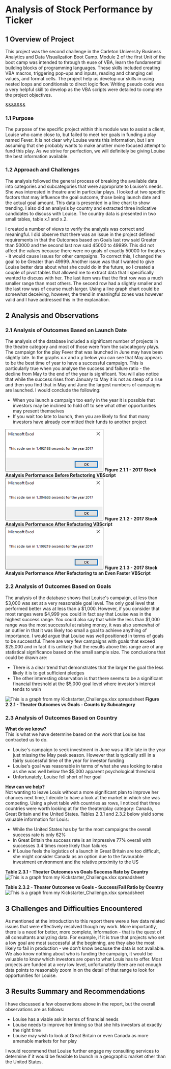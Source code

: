 # Analysis of Stock Performance by Ticker
<!-- There is a title, and there are multiple paragraphs (2 pt).
Each paragraph has a heading (2 pt).
There are subheadings to break up text (2 pt).
Links are working, and images are formatted and displayed where appropriate (2 pt). -->

<!-- There is a title, and there are multiple paragraphs (2 pt).
Each paragraph has a heading (2 pt).
There are subheadings to break up text (2 pt).
Links are working, and images are formatted and displayed where appropriate (2 pt). -->

## 1 Overview of Project

This project was the second challenge in the Carleton University Business Analytics and Data Visualization Boot Camp.  Module 2 of the first Unit of the boot camp was intended to through th euse of VBA, learn the fundamental building blocks of programming languages. These skills included creating VBA macros, triggering pop-ups and inputs, reading and changing cell values, and format cells.  The project help us develop our skills in using nested loops and conditionals to direct logic flow.  Writing pseudo code was a very helpful skill to develop as the VBA scripts were detailed to complete the project objectives.

&&&&&&&

### 1.1 Purpose

<!-- Overview of Project: Explain the purpose of this analysis. -->


  
The purpose of the specific project within this module was to assist a client, Louise who came close to, but failed to meet her goals in funding a play named Fever.  It is not clear why Louise wants this information, but I am assuming that she probably wants to make another more focused attempt to fund this play.  As we strive for perfection, we will definitely be giving Louise the best information available.
### 1.2 Approach and Challenges
 
The analysis followed the general process of breaking the available data into categories and subcategories that were appropriate to Louise's needs.  She was interested in theatre and in particular plays.  I looked at two specific factors that may influence the goal outcome, those being launch date and the actual goal amount.  This data is presented in a line chart to show trending.  I also did an analysis by country and extracted three indicative candidates to discuss with Louise.  The country data is presented in two small tables, table x.1 and x.2.
  
I created a number of views to verify the analysis was correct and meaningful.  I did observe that there was an issue in the project defined requirements in that the Outcomes based on Goals last row said Greater than 50000 and the second last row said 45000 to 49999.  This did not affect the values because there were no goals of exactly 50000 for theatres - it would cause issues for other campaigns.  To correct this, I changed the goal to be Greater than 49999.  Another issue was that I wanted to give Louise better data about what she could do in the future, so I created a couple of pivot tables that allowed me to extract data that I specifically wanted to discuss with her.  The last item was that the first row was a much smaller range than most others.  The second row had a slightly smaller and the last row was of course much larger.  Using a line graph chart could be somewhat deceiving, however, the trend in meaningful zones was however valid and I have addressed this in the explanation.

## 2 Analysis and Observations
<!-- Results: Using images and examples of your code, compare the stock performance between 2017 and 2018, as well as the execution times of the original script and the refactored script. -->

### 2.1 Analysis of Outcomes Based on Launch Date
  
The analysis of the database included a significant number of projects in the theatre category and most of those were from the subcategory plays.  The campaign for the play Fever that was launched in June may have been slightly late.  In the graphs x.x and x.y below you can see that May appears to be the best time of year to have a successful campaign.  This is particularly true when you analyse the success and failure ratio - the decline from May to the end of the year is significant.  You will also notice that while the success rises from January to May it is not as steep of a rise and then you find that in May and June the largest numbers of campaigns are launched.  I would conclude the following:
- When you launch a campaign too early in the year it is possible that investors may be inclined to hold off to see what other opportunities may present themselves
- If you wait too late to launch, then you are likely to find that many investors have already committed their funds to another project  

![This is a MsgBox from the AllStocksAnalysis VBScript Module my VBA_Challenge.xlsm spreadsheet](Resources/VBA_Challenge_2017_before.png "Figure 2.1.1 - 2017 Stock Analysis Performance Before Refactoring VBScript")
**Figure 2.1.1 - 2017 Stock Analysis Performance Before Refactoring VBScript**
![This is a MsgBox from the AllStocksAnalysis VBScript Module my VBA_Challenge.xlsm spreadsheet](Resources/VBA_Challenge_2017.png "Figure 2.1.2 - 2017 Stock Analysis Performance After Refactoring VBScript")
**Figure 2.1.2 - 2017 Stock Analysis Performance After Refactoring VBScript**
![This is a MsgBox from the AllStocksAnalysis VBScript Module my VBA_Challenge.xlsm spreadsheet](Resources/VBA_Challenge_2017-Even_Faster.png "Figure 2.1.3 - 2017 Stock Analysis Performance After Refactoring VBScript")
**Figure 2.1.3 - 2017 Stock Analysis Performance After Refactoring to an Even Faster VBScript**
### 2.2 Analysis of Outcomes Based on Goals

The analysis of the database shows that Louise's campaign, at less than $3,000 was set at a very reasonable goal level.  The only goal level that performed better was at less than a $1,000.  However, if you consider that most ranges were $4,999 you could in fact say that Louise was in the highest success range.  You could also say that while the less than $1,000 range was the most successful at raising money, it was also somewhat of an outlier in that it was likely too small a goal to achieve anything of importance.  I would argue that Louise was well positioned in terms of goals to be successful.  There are very few campaigns with goals that exceed $25,000 and in fact it is unlikely that the results above this range are of any statistical significance based on the small sample size.  The conclusions that could be drawn are:
- There is a clear trend that demonstrates that the larger the goal the less likely it is to get sufficient pledges
- The other interesting observation is that there seems to be a significant financial threshold at the $5,000 goal level where investor's interest tends to wain

![This is a graph from my Kickstarter_Challenge.xlsx spreadsheet](Resources/Outcomes_vs_Goals.png "Figure 2.2.1 - Theater Outcomes vs Goals - Counts by Subcategory")
**Figure 2.2.1 - Theater Outcomes vs Goals - Counts by Subcategory**
### 2.3 Analysis of Outcomes Based on Country

**What do we know?**  
This is what we have determine based on the work that Louise has contracted us to do.
- Louise's campaign to seek investment in June was a little late in the year just missing the May peek season.  However that is typically still in a fairly successful time of the year for investor funding
- Louise's goal was reasonable in terms of what she was looking to raise as she was well below the $5,000 apparent psychological threshold
- Unfortunately, Louise fell short of her goal

**How can we help?**  
Not wanting to leave Louis without a more significant plan to improve her chances next time, I decide to have a look at the market in which she was competing.  Using a pivot table with countries as rows, I noticed that three countries were worth looking at for the theater/play category: Canada, Great Britain and the United States.  Tables 2.3.1 and 2.3.2 below yield some valuable information for Louis:
- While the United States has by far the most campaigns the overall success rate is only 62%
- In Great Britain the success rate is an impressive 77% overall with successes 3.4 times more likely than failures
- If Louise feels the logistics of a launch in Great Britain are too difficult, she might consider Canada as an option due to the favourable investment environment and the relative proximity to the US

**Table 2.3.1 - Theater Outcomes vs Goals Success Rate by Country**  
![This is a graph from my Kickstarter_Challenge.xlsx spreadsheet](Resources/Success_Rate.png " Table 2.3.1 - Theater Outcomes vs Goals Success Rate by Country")

**Table 2.3.2 - Theater Outcomes vs Goals - Success/Fail Ratio by Country**  
![This is a graph from my Kickstarter_Challenge.xlsx spreadsheet](Resources/Success_Fail_Ratio.png "Table 2.3.2 - Theater Outcomes vs Goals - Success/Fail Ratio by Country")


## 3 Challenges and Difficulties Encountered
<!-- Summary: In a summary statement, address the following questions.
What are the advantages or disadvantages of refactoring code?
How do these pros and cons apply to refactoring the original VBA script? --> 
As mentioned at the introduction to this report there were a few data related issues that were effectively resolved though my work.  More importantly, there is a need for better, more complete, information - that is the quest of all consultants analyzing data.  For example, if it is true that projects who set a low goal are most successful at the beginning, are they also the most likely to fail in production - we don't know because the data is not available. We also know nothing about who is funding the campaign, it would be valuable to know which investors are open to what Louis has to offer. Most projects are funded at a very low level, unfortunately there are not enough data points to reasonably zoom in on the detail of that range to look for opportunities for Louise. 
## 3 Results Summary and Recommendations
I have discussed a few observations above in the report, but the overall observations are as follows:
- Louise has a viable ask in terms of financial needs
- Louise needs to improve her timing so that she hits investors at exactly the right time
- Louise may wish to look at Great Britain or even Canada as more amenable markets for her play

I would recommend that Louise further engage my consulting services to determine if it would be feasible to launch in a geographic market other than the United States.
